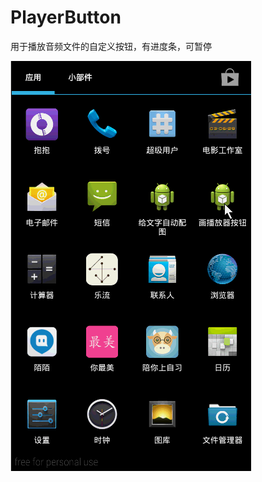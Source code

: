 PlayerButton
============

用于播放音频文件的自定义按钮，有进度条，可暂停

![](https://github.com/18236887539/PlayerButton/blob/master/y.gif) 
